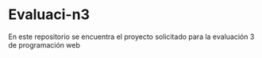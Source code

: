 # Evaluaci-n3
En este repositorio se encuentra el proyecto solicitado para la evaluación 3 de programación web
